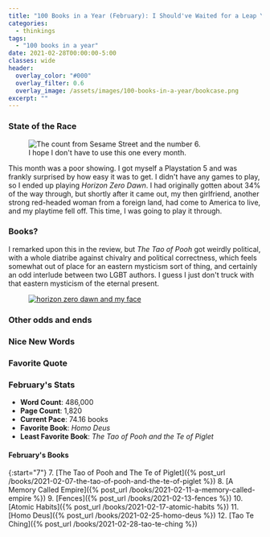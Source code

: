 ```yaml
---
title: "100 Books in a Year (February): I Should've Waited for a Leap Year"
categories:
  - thinkings
tags:
  - "100 books in a year"
date: 2021-02-28T00:00:00-5:00
classes: wide
header:
  overlay_color: "#000"
  overlay_filter: 0.6
  overlay_image: /assets/images/100-books-in-a-year/bookcase.png
excerpt: ""
---
```


### State of the Race
<figure style="width: 450px; border-radius=: 10px;" class="align-right">
  <img src="{{ site.url }}{{ site.baseurl }}/assets/images/100-books-in-a-year/count-6.jpg" alt="The count from Sesame Street and the number 6.">
  <figcaption>I hope I don't have to use this one every month.</figcaption>
</figure>

This month was a poor showing. I got myself a Playstation 5 and was frankly surprised by how easy it was to get. I didn't have any games to play, so I ended up playing *Horizon Zero Dawn*. I had originally gotten about 34% of the way through, but shortly after it came out, my then girlfriend, another strong red-headed woman from a foreign land, had come to America to live, and my playtime fell off. This time, I was going to play it through.

### Books?
I remarked upon this in the review, but *The Tao of Pooh* got weirdly political, with a whole diatribe against chivalry and political correctness, which feels somewhat out of place for an eastern mysticism sort of thing, and certainly an odd interlude between two LGBT authors. I guess I just don't truck with that eastern mysticism of the eternal present.

<figure style="width: 450px; border-radius=: 10px;" class="align-left">
  <a href="{{ site.url }}{{ site.baseurl }}/assets/images/100-books-in-a-year/horizon.png">
    <img src="{{ site.url }}{{ site.baseurl }}/assets/images/100-books-in-a-year/horizon.png" alt="horizon zero dawn and my face">
  </a>
</figure>

### Other odds and ends
### Nice New Words
### Favorite Quote
### February's Stats

- **Word Count**: 486,000
- **Page Count**: 1,820
- **Current Pace**: 74.16 books
- **Favorite Book**: *Homo Deus*
- **Least Favorite Book**: *The Tao of Pooh and the Te of Piglet*

#### February's Books

{:start="7"}
7. [The Tao of Pooh and The Te of Piglet]({% post_url /books/2021-02-07-the-tao-of-pooh-and-the-te-of-piglet %})
8. [A Memory Called Empire]({% post_url /books/2021-02-11-a-memory-called-empire %})
9. [Fences]({% post_url /books/2021-02-13-fences %})
10. [Atomic Habits]({% post_url /books/2021-02-17-atomic-habits %})
11. [Homo Deus]({% post_url /books/2021-02-25-homo-deus %})
12. [Tao Te Ching]({% post_url /books/2021-02-28-tao-te-ching %})